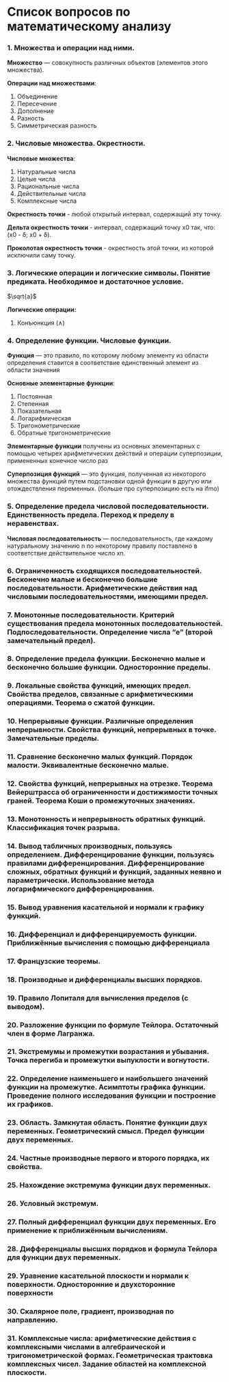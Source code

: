 # Список вопросов по математическому анализу

### 1. Множества и операции над ними.
   
**Множество** — совокупность различных объектов (элементов этого множества).

**Операции над множествами**:
1. Объединение 
2. Пересечение 
3. Дополнение 
4. Разность 
5. Симметрическая разность

### 2. Числовые множества. Окрестности.

**Числовые множества**:
1. Натуральные числа
2. Целые числа
3. Рациональные числа
4. Действительные числа
5. Комплексные числа
   
**Окрестность точки** - любой открытый интервал, содержащий эту точку.

**Дельта окрестность точки** - интервал, содержащий точку x0 так, что: (x0 - δ; x0 + δ).

**Проколотая окрестность точки** - окрестность этой точки, из которой исключили саму точку.

### 3. Логические операции и логические символы. Понятие предиката. Необходимое и достаточное условие.

$\sqrt{a}$

**Логические операции:**
1. Конъюнкция ($\land$)

### 4. Определение функции. Числовые функции. 

**Функция** — это правило, по которому любому элементу из области определения ставится в соответствие единственный элемент из области значения

**Основные элементарные функции**:
1. Постоянная
2. Степенная
3. Показательная
4. Логарифмическая
5. Тригонометрические
6. Обратные тригонометрические

**Элементарные функции** получены из основных элементарных с помощью четырех арифметических действий и операции суперпозиции, примененных конечное число раз

**Суперпозиция функций** — это функция, полученная из некоторого множества функций путем подстановки одной функции в другую или отождествления переменных.
(больше про суперпозицию есть на ifmo)

### 5. Определение предела числовой последовательности. Единственность предела. Переход к пределу в неравенствах. 

**Числовая последовательность** — последовательность, где каждому натуральному значению n по некоторому правилу поставлено в соответствие действительное число xn.

### 6. Ограниченность сходящихся последовательностей. Бесконечно малые и бесконечно большие последовательности. Арифметические действия над числовыми последовательностями, имеющими предел.

### 7. Монотонные последовательности. Критерий существования предела монотонных последовательностей. Подпоследовательности. Определение числа “e” (второй замечательный предел).

### 8. Определение предела функции. Бесконечно малые и бесконечно большие функции. Односторонние пределы.

### 9. Локальные свойства функций, имеющих предел. Свойства пределов, связанные с арифметическими операциями. Теорема о сжатой функции. 

### 10. Непрерывные функции. Различные определения непрерывности. Свойства функций, непрерывных в точке. Замечательные пределы. 

### 11. Сравнение бесконечно малых функций. Порядок малости. Эквивалентные бесконечно малые. 

### 12. Свойства функций, непрерывных на отрезке. Теорема Вейерштрасса об ограниченности и достижимости точных граней. Теорема Коши о промежуточных значениях.

### 13. Монотонность и непрерывность обратных функций. Классификация точек разрыва.

### 14. Вывод табличных производных, пользуясь определением. Дифференцирование функции, пользуясь правилами дифференцирования. Дифференцирование сложных, обратных функций и функций, заданных неявно и параметрически. Использование метода логарифмического дифференцирования. 

### 15. Вывод уравнения касательной и нормали к графику функций.

### 16. Дифференциал и дифференцируемость функции. Приближённые вычисления с помощью дифференциала 

### 17. Французские теоремы. 

### 18. Производные и дифференциалы высших порядков.

### 19. Правило Лопиталя для вычисления пределов (с выводом).

### 20. Разложение функции по формуле Тейлора. Остаточный член в форме Лагранжа. 

### 21. Экстремумы и промежутки возрастания и убывания. Точка перегиба и промежутки выпуклости и вогнутости.

### 22. Определение наименьшего и наибольшего значений функции на промежутке. Асимптоты графика функции. Проведение полного исследования функции и построение их графиков.

### 23. Область. Замкнутая область. Понятие функции двух переменных. Геометрический смысл. Предел функции двух переменных.

### 24. Частные производные первого и второго порядка, их свойства.

### 25. Нахождение экстремума функции двух переменных.

### 26. Условный экстремум.

### 27. Полный дифференциал функции двух переменных. Его применение к приближённым вычислениям.

### 28. Дифференциалы высших порядков и формула Тейлора для функции двух переменных.

### 29. Уравнение касательной плоскости и нормали к поверхности. Односторонние и двухсторонние поверхности

### 30. Скалярное поле, градиент, производная по направлению.

### 31. Комплексные числа: арифметические действия с комплексными числами в алгебраической и тригонометрической формах. Геометрическая трактовка комплексных чисел. Задание областей на комплексной плоскости.
